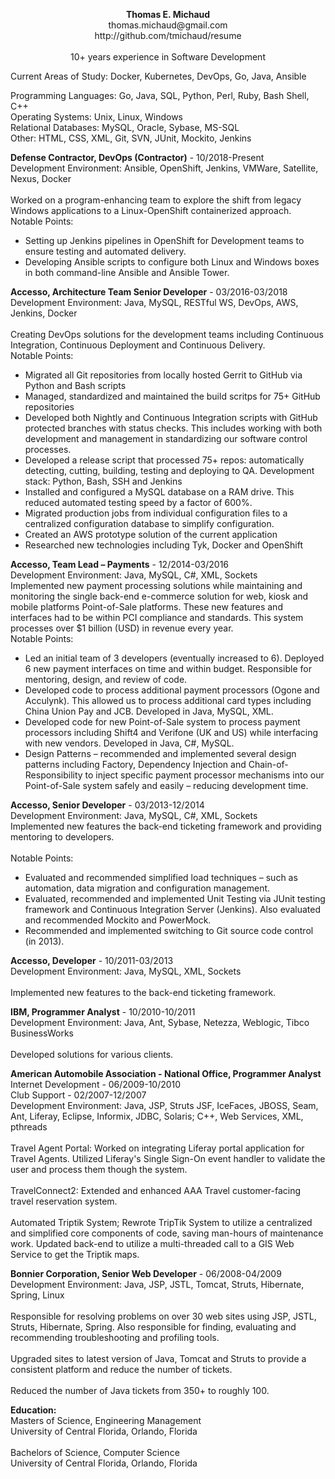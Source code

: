 <P align="center">
<b>Thomas E. Michaud</b><br/>
thomas.michaud@gmail.com<br/>
http://github.com/tmichaud/resume<br/>
<br/>
10+ years experience in Software Development 
</P>
<P>
Current Areas of Study: Docker, Kubernetes, DevOps, Go, Java, Ansible
</P>
<P>
Programming Languages: Go, Java, SQL, Python, Perl, Ruby, Bash Shell, C++<br/>
Operating Systems: Unix, Linux, Windows<br/>
Relational Databases: MySQL, Oracle, Sybase, MS-SQL<br/>
Other: HTML, CSS, XML, Git, SVN, JUnit, Mockito, Jenkins<br/>
</P>
<P>
<b>Defense Contractor, DevOps (Contractor)</b> - 10/2018-Present<br/>
Development Environment: Ansible, OpenShift, Jenkins, VMWare, Satellite, Nexus, Docker<br/>
<br/>
Worked on a program-enhancing team to explore the shift from legacy Windows applications to a Linux-OpenShift containerized approach.
<br/>
Notable Points:
<ul>
<li>Setting up Jenkins pipelines in OpenShift for Development teams to ensure testing and automated delivery.
<li>Developing Ansible scripts to configure both Linux and Windows boxes in both command-line Ansible and Ansible Tower.
</ul>
</P>
<P>
<b>Accesso, Architecture Team Senior Developer</b> - 03/2016-03/2018<br/>
Development Environment: Java, MySQL, RESTful WS, DevOps, AWS, Jenkins, Docker<br/>
<br/>
Creating DevOps solutions for the development teams including Continuous Integration, Continuous Deployment and Continuous Delivery.<br/>
Notable Points:
<ul>
<li>Migrated all Git repositories from locally hosted Gerrit to GitHub via Python and Bash scripts
<li>Managed, standardized and maintained the build scritps for 75+ GitHub repositories
<li>Developed both Nightly and Continuous Integration scripts with GitHub protected branches with status checks. This includes working with both development and management in standardizing our software control processes.
<li>Developed a release script that processed 75+ repos: automatically detecting, cutting, building, testing and deploying to QA.  Development stack: Python, Bash, SSH and Jenkins
<li>Installed and configured a MySQL database on a RAM drive.  This reduced automated testing speed by a factor of 600%.
<li>Migrated production jobs from individual configuration files to a centralized configuration database to simplify configuration.
<li>Created an AWS prototype solution of the current application
<li>Researched new technologies including Tyk, Docker and OpenShift
</uL>
</P>
<P>
<b>Accesso, Team Lead – Payments</b> - 12/2014-03/2016</div><br/> 
Development Environment:	Java, MySQL, C#, XML, Sockets
<br/>
Implemented new payment processing solutions while maintaining and monitoring the single back-end e-commerce solution for web, kiosk and mobile platforms Point-of-Sale platforms.  These new features and interfaces had to be within PCI compliance and standards.  This system processes over $1 billion (USD) in revenue every year. 
<br/>
Notable Points:
<ul>
<li>Led an initial team of 3 developers (eventually increased to 6).  Deployed 6 new payment interfaces on time and within budget.  Responsible for mentoring, design, and review of code.
<li>Developed code to process additional payment processors (Ogone and Acculynk).  This allowed us to process additional card types including China Union Pay and JCB.  Developed in Java, MySQL, XML.
<li>Developed code for new Point-of-Sale system to process payment processors including Shift4 and Verifone (UK and US) while interfacing with new vendors.  Developed in Java, C#, MySQL. 
<li>Design Patterns – recommended and implemented several design patterns including Factory, Dependency Injection and Chain-of-Responsibility to inject specific payment processor mechanisms into our Point-of-Sale system safely and easily – reducing development time.
</ul>
</P>
<P>
<b>Accesso, Senior Developer</b> - 03/2013-12/2014<br/>
Development Environment: Java, MySQL, C#, XML, Sockets<br/>
Implemented new features the back-end ticketing framework and providing mentoring to developers.<br/>
<br/>
Notable Points:
<ul>
<li>Evaluated and recommended simplified load techniques – such as automation, data migration and configuration management.</li>
<li>Evaluated, recommended and implemented Unit Testing via JUnit testing framework and Continuous Integration Server (Jenkins).  Also evaluated and recommended Mockito and PowerMock.</li>
<li>Recommended and implemented switching to Git source code control (in 2013).</li>
</ul>
</P>
<P>
<b>Accesso, Developer</b> - 10/2011-03/2013<br/>
Development Environment: Java, MySQL, XML, Sockets<br/>
<br/>
Implemented new features to the back-end ticketing framework.<br/>
</P>
<P>
<b>IBM, Programmer Analyst</b> - 10/2010-10/2011<br/>
Development Environment: Java, Ant, Sybase, Netezza, Weblogic, Tibco BusinessWorks<br/>
<br/>
Developed solutions for various clients.
</P>
<P>
<b>American Automobile Association - National Office, Programmer Analyst</b><br/>
Internet Development - 06/2009-10/2010<br/>
Club Support - 02/2007-12/2007<br/>
Development Environment:	Java, JSP, Struts JSF, IceFaces, JBOSS, Seam, Ant, Liferay, Eclipse, Informix, JDBC, Solaris; C++, Web Services, XML, pthreads<br/>
<br/>
Travel Agent Portal: Worked on integrating Liferay portal application for Travel Agents. Utilized Liferay's Single Sign-On event handler to validate the user and process them though the system.<br/> 
<br/>
TravelConnect2:  Extended and enhanced AAA Travel customer-facing travel reservation system.<br/> 
<br/>
Automated Triptik System; Rewrote TripTik System to utilize a centralized and simplified core components of code, saving man-hours of maintenance work.  Updated back-end to utilize a multi-threaded call to a GIS Web Service to get the Triptik maps.<br/> 
</P>
<P>
<b>Bonnier Corporation, Senior Web Developer</b> - 06/2008-04/2009<br/>
Development Environment:	Java, JSP, JSTL, Tomcat, Struts, Hibernate, Spring, Linux<br/>
<br/>
Responsible for resolving problems on over 30 web sites using JSP, JSTL, Struts, Hibernate, Spring.  Also responsible for finding, evaluating and recommending troubleshooting and profiling tools.<br/> 
<br/>
Upgraded sites to latest version of Java, Tomcat and Struts to provide a consistent platform and reduce the number of tickets.<br/> 
<br/>
Reduced the number of Java tickets from 350+ to roughly 100.<br/> 
</P>
<P>
<b>Education:</b><br/>
Masters of Science, Engineering Management <br/>
University of Central Florida, Orlando, Florida <br/>
<br/>
Bachelors of Science, Computer Science <br/>
University of Central Florida, Orlando, Florida <br/>
</P>











